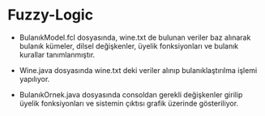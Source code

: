 # Fuzzy-Logic

* BulanıkModel.fcl dosyasında, wine.txt de bulunan veriler baz alınarak bulanık kümeler, dilsel değişkenler, üyelik fonksiyonları ve
  bulanık kurallar tanımlanmıştır.

* Wine.java dosyasında wine.txt deki veriler alınıp bulanıklaştırılma işlemi yapılıyor.

* BulanıkOrnek.java dosyasında consoldan gerekli değişkenler girilip üyelik fonksiyonları ve sistemin çıktısı grafik üzerinde gösteriliyor. 
